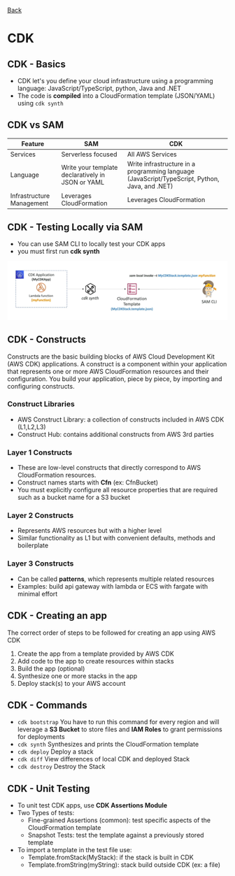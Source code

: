 [Back](./AWS.md)

# CDK

## CDK - Basics

- CDK let's you define your cloud infrastructure using a programming language: JavaScript/TypeScript, python, Java and .NET
- The code is **compiled** into a CloudFormation template (JSON/YAML) using `cdk synth`

## CDK vs SAM

| Feature                   | SAM                                               | CDK                                                                                            |
| ------------------------- | ------------------------------------------------- | ---------------------------------------------------------------------------------------------- |
| Services                  | Serverless focused                                | All AWS Services                                                                               |
| Language                  | Write your template declaratively in JSON or YAML | Write infrastructure in a programming language (JavaScript/TypeScript, Python, Java, and .NET) |
| Infrastructure Management | Leverages CloudFormation                          | Leverages CloudFormation                                                                       |

## CDK - Testing Locally via SAM

- You can use SAM CLI to locally test your CDK apps
- you must first run **cdk synth**

![cdk + sam](./assets/65.png)

## CDK - Constructs

Constructs are the basic building blocks of AWS Cloud Development Kit (AWS CDK) applications. A construct is a component within your application that represents one or more AWS CloudFormation resources and their configuration. You build your application, piece by piece, by importing and configuring constructs.

### Construct Libraries

- AWS Construct Library: a collection of constructs included in AWS CDK (L1,L2,L3)
- Construct Hub: contains additional constructs from AWS 3rd parties

### Layer 1 Constructs

- These are low-level constructs that directly correspond to AWS CloudFormation resources.
- Construct names starts with **Cfn** (ex: CfnBucket)
- You must explicitly configure all resource properties that are required such as a bucket name for a S3 bucket

### Layer 2 Constructs

- Represents AWS resources but with a higher level
- Similar functionality as L1 but with convenient defaults, methods and boilerplate

### Layer 3 Constructs

- Can be called **patterns**, which represents multiple related resources
- Examples: build api gateway with lambda or ECS with fargate with minimal effort

## CDK - Creating an app

The correct order of steps to be followed for creating an app using AWS CDK

1. Create the app from a template provided by AWS CDK
2. Add code to the app to create resources within stacks
3. Build the app (optional)
4. Synthesize one or more stacks in the app
5. Deploy stack(s) to your AWS account

## CDK - Commands

- `cdk bootstrap` You have to run this command for every region and will leverage a **S3 Bucket** to store files and **IAM Roles** to grant permissions for deployments
- `cdk synth` Synthesizes and prints the CloudFormation template
- `cdk deploy` Deploy a stack
- `cdk diff` View differences of local CDK and deployed Stack
- `cdk destroy` Destroy the Stack

## CDK - Unit Testing

- To unit test CDK apps, use **CDK Assertions Module**
- Two Types of tests:
  - Fine-grained Assertions (common): test specific aspects of the CloudFormation template
  - Snapshot Tests: test the template against a previously stored template
- To import a template in the test file use:
  - Template.fromStack(MyStack): if the stack is built in CDK
  - Template.fromString(myString): stack build outside CDK (ex: a file)
